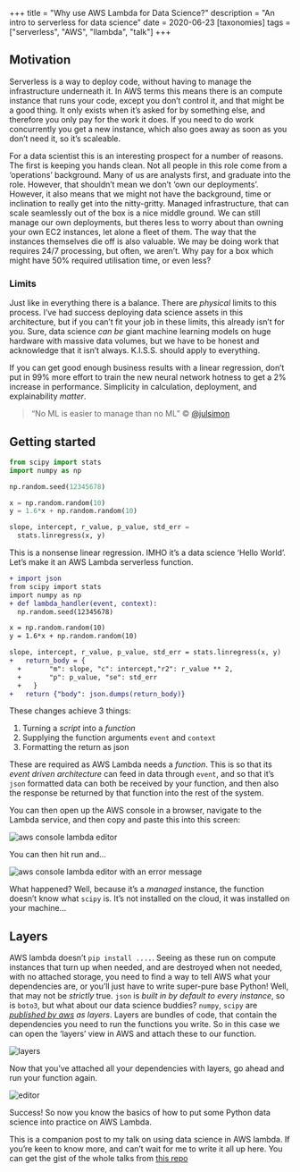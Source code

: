 +++
title = "Why use AWS Lambda for Data Science?"
description = "An intro to serverless for data science"
date = 2020-06-23
[taxonomies]
tags = ["serverless", "AWS", "llambda", "talk"]
+++

## Motivation

Serverless is a way to deploy code, without having to manage the
infrastructure underneath it. In AWS terms this means there is an
compute instance that runs your code, except you don’t control it, and
that might be a good thing. It only exists when it’s asked for by
something else, and therefore you only pay for the work it does. If you
need to do work concurrently you get a new instance, which also goes
away as soon as you don’t need it, so it’s scaleable.

For a data scientist this is an interesting prospect for a number of
reasons. The first is keeping you hands clean. Not all people in this
role come from a ‘operations’ background. Many of us are analysts first,
and graduate into the role. However, that shouldn’t mean we don’t ‘own
our deployments’. However, it also means that we might not have the
background, time or inclination to really get into the nitty-gritty.
Managed infrastructure, that can scale seamlessly out of the box is a
nice middle ground. We can still manage our own deployments, but theres
less to worry about than owning your own EC2 instances, let alone a
fleet of them. The way that the instances themselves die off is also
valuable. We may be doing work that requires 24/7 processing, but often,
we aren’t. Why pay for a box which might have 50% required utilisation
time, or even less?

### Limits

Just like in everything there is a balance. There are *physical* limits
to this process. I’ve had success deploying data science assets in this
architecture, but if you can’t fit your job in these limits, this
already isn’t for you. Sure, data science *can be* giant machine
learning models on huge hardware with massive data volumes, but we have
to be honest and acknowledge that it isn’t always. K.I.S.S. should apply
to everything.

If you can get good enough business results with a linear regression,
don’t put in 99% more effort to train the new neural network hotness to
get a 2% increase in performance. Simplicity in calculation, deployment,
and explainability *matter*.

> “No ML is easier to manage than no ML” ©
> [@julsimon](https://twitter.com/julsimon/status/1124383078313537536)

## Getting started

``` python
from scipy import stats
import numpy as np

np.random.seed(12345678)

x = np.random.random(10)
y = 1.6*x + np.random.random(10)

slope, intercept, r_value, p_value, std_err = 
  stats.linregress(x, y)
```

This is a nonsense linear regression. IMHO it’s a data science ‘Hello
World’. Let’s make it an AWS Lambda serverless function.

``` diff
+ import json
from scipy import stats
import numpy as np
+ def lambda_handler(event, context):
  np.random.seed(12345678)

x = np.random.random(10)
y = 1.6*x + np.random.random(10)

slope, intercept, r_value, p_value, std_err = stats.linregress(x, y) 
+   return_body = {
  +       "m": slope, "c": intercept,"r2": r_value ** 2, 
  +       "p": p_value, "se": std_err
  +   }
+   return {"body": json.dumps(return_body)}
```

These changes achieve 3 things:

1.  Turning a *script* into a *function*
2.  Supplying the function arguments `event` and `context`
3.  Formatting the return as json

These are required as AWS Lambda needs a *function*. This is so that its
*event driven architecture* can feed in data through `event`, and so
that it’s `json` formatted data can both be received by your function,
and then also the response be returned by that function into the rest of
the system.

You can then open up the AWS console in a browser, navigate to the
Lambda service, and then copy and paste this into this screen:

![aws console lambda editor](https://raw.githubusercontent.com/DaveParr/dev.to-posts/master/snakes-lambdas_files/basic.png)

You can then hit run and…

![aws console lambda editor with an error
message](https://raw.githubusercontent.com/DaveParr/dev.to-posts/master/snakes-lambdas_files/basic-fail.png)

What happened? Well, because it’s a *managed* instance, the function
doesn’t know what `scipy` is. It’s not installed on the cloud, it was
installed on your machine…

## Layers

AWS lambda doesn’t `pip install ....`. Seeing as these run on compute
instances that turn up when needed, and are destroyed when not needed,
with no attached storage, you need to find a way to tell AWS what your
dependencies are, or you’ll just have to write super-pure base Python!
Well, that may not be *strictly* true. `json` is *built in by default to
every instance*, so is `boto3`, but what about our data science buddies?
`numpy`, `scipy` are *[published by
aws](https://aws.amazon.com/blogs/aws/new-for-aws-lambda-use-any-programming-language-and-share-common-components/) as layers*. Layers are bundles of code, that contain the dependencies you need to run the functions you write.
So in this case we can open the ‘layers’ view in AWS and attach these to our function.

![layers](https://raw.githubusercontent.com/DaveParr/dev.to-posts/master/snakes-lambdas_files/layers.png)

Now that you’ve attached all your dependencies with layers, go ahead and
run your function again.

![editor](https://raw.githubusercontent.com/DaveParr/dev.to-posts/master/snakes-lambdas_files/basic-success.png)

Success! So now you know the basics of how to put some Python data
science into practice on AWS Lambda.

This is a companion post to my talk on using data science in AWS lambda.
If you’re keen to know more, and can’t wait for me to write it all up
here. You can get the gist of the whole talks from [this repo](https://github.com/DaveParr/snakes_and_lambdas)

